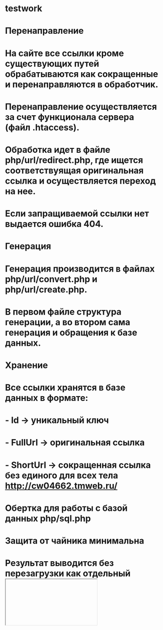 # testwork
#
# Перенаправление
#
# На сайте все ссылки кроме существующих путей обрабатываются как сокращенные и перенаправляются в обработчик.
# Перенаправление осуществляется за счет функционала сервера (файл .htaccess).
# Обработка идет в файле php/url/redirect.php, где ищется соответствуящая оригинальная ссылка и осуществляется переход на нее.
# Если запращиваемой ссылки нет выдается ошибка 404.
#
# Генерация
#
# Генерация производится в файлах php/url/convert.php и php/url/create.php.
# В первом файле структура генерации, а во втором сама генерация и обращения к базе данных.
#
# Хранение
#
# Все ссылки хранятся в базе данных в формате:
# - Id -> уникальный ключ
# - FullUrl -> оригинальная ссылка
# - ShortUrl -> сокращенная ссылка без единого для всех тела http://cw04662.tmweb.ru/
# Обертка для работы с базой данных php/sql.php
#
# Защита от чайника минимальна
# Результат выводится без перезагрузки как отдельный <iframe>

